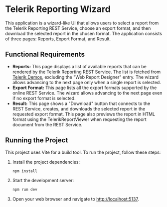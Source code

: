 # Telerik Reporting Wizard

This application is a wizard-like UI that allows users to select a report from the Telerik Reporting REST Service, choose an export format, and then download the selected report in the chosen format. The application consists of three pages: Reports, Export Format, and Result.

## Functional Requirements

- **Reports:** This page displays a list of available reports that can be rendered by the Telerik Reporting REST Service. The list is fetched from [Telerik Demos](https://demos.telerik.com/reporting), excluding the "Web Report Designer" entry. The wizard allows advancing to the next page only when a single report is selected.
- **Export Format:** This page lists all the export formats supported by the online REST Service. The wizard allows advancing to the next page even if no export format is selected.
- **Result:** This page shows a "Download" button that connects to the REST Service, creates, and downloads the selected report in the requested export format. This page also previews the report in HTML format using the TelerikReportViewer when requesting the report document from the REST Service.

## Running the Project

This project uses Vite for a build tool. To run the project, follow these steps:

1. Install the project dependencies:
   ```bash
   npm install
   ```
2. Start the development server:
   ```bash
   npm run dev
   ```
3. Open your web browser and navigate to [http://localhost:5137](http://localhost:5137).
